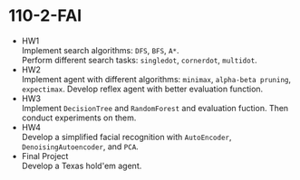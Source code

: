 # 110-2-FAI
- HW1 \
Implement search algorithms: `DFS`, `BFS`, `A*`. \
Perform different search tasks: `singledot`, `cornerdot`, `multidot`.
- HW2 \
Implement agent with different algorithms: `minimax`, `alpha-beta pruning`, `expectimax`.
Develop reflex agent with better evaluation function.
- HW3 \
Implement `DecisionTree` and `RandomForest` and evaluation fuction. Then conduct experiments on them.
- HW4 \
Develop a simplified facial recognition with `AutoEncoder`, `DenoisingAutoencoder`, and `PCA`.
- Final Project \
Develop a Texas hold'em agent.

